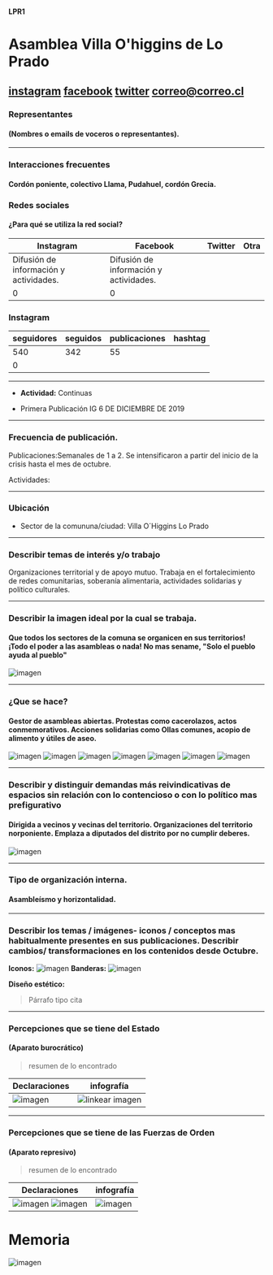 #### LPR1

# Asamblea Villa O'higgins de Lo Prado


[instagram](https://www.instagram.com/p/CHOIb-ypFVx/
)
[facebook](https://www.facebook.com/asambleavillaohigginsloprado)
[twitter]()
<correo@correo.cl>
---

### Representantes
#### (Nombres o emails de voceros o representantes).

---
### Interacciones frecuentes
#### Cordón poniente, colectivo Llama, Pudahuel, cordón Grecia.


### Redes sociales
#### ¿Para qué se utiliza la red social?
| Instagram | Facebook | Twitter | Otra 
|---|---|---|---|
|Difusión de información y actividades.|Difusión de información y actividades.
|0| 0|

### **Instagram**
| seguidores | seguidos | publicaciones | hashtag 
|---|---|---|---|
|540|	342|	55|
| 0

---

* **Actividad:**   Continuas


* Primera Publicación IG 6 DE DICIEMBRE DE 2019

---
### Frecuencia de publicación.

Publicaciones:Semanales de 1 a 2. Se intensificaron a partir del inicio de la crisis hasta el mes de octubre.


Actividades:

---
### Ubicación
* Sector de la comununa/ciudad: Villa O´Higgins
Lo Prado

---
### Describir temas de interés y/o trabajo
Organizaciones territorial y de apoyo mutuo. Trabaja en el fortalecimiento de redes comunitarias, soberanía alimentaria, actividades solidarias y político culturales.

---
### Describir la imagen ideal por la cual se trabaja.
#### Que todos los sectores de la comuna se organicen en sus territorios! ¡Todo el poder a las asambleas o nada! No mas sename, "Solo el pueblo ayuda al pueblo"
![imagen](ideal.jpg)


---
### ¿Que se hace?
#### Gestor de asambleas abiertas. Protestas como cacerolazos, actos conmemorativos. Acciones solidarias como Ollas comunes, acopio de alimento y útiles de aseo.

![imagen](conver.jpg)
![imagen](conversa.jpg)
![imagen](huerta.jpg)
![imagen](joga.jpg)
![imagen](olla.jpg)
![imagen](solida.jpg)
![imagen](solida2.jpg)


---
### Describir y distinguir demandas más reivindicativas de espacios sin relación con lo contencioso o con lo político mas prefigurativo
#### Dirigida a vecinos y vecinas del territorio. Organizaciones del territorio norponiente. Emplaza a diputados del distrito por no cumplir deberes.
![imagen](deman.jpg)


---
### Tipo de organización interna.
#### Asambleísmo y horizontalidad.


---
### Describir los temas / imágenes- iconos / conceptos mas habitualmente presentes en sus publicaciones. Describir cambios/ transformaciones en los contenidos desde Octubre.

**Iconos:**
![imagen](mapu.jpg)
**Banderas:** ![imagen](cartel.jpg)

**Diseño estético:**

> Párrafo tipo cita 

---
### Percepciones que se tiene del Estado
#### (Aparato burocrático)
> resumen de lo encontrado

| Declaraciones | infografía | 
|---|---|
|![imagen](municiio.jpg) | ![linkear imagen]() |

---
### Percepciones que se tiene de las Fuerzas de Orden
#### (Aparato represivo)
> resumen de lo encontrado

| Declaraciones | infografía | 
|---|---|
|![imagen](pacos.jpg) ![imagen](pacos2.jpg)| ![imagen]() |


# Memoria 
![imagen](memo.jpg)
